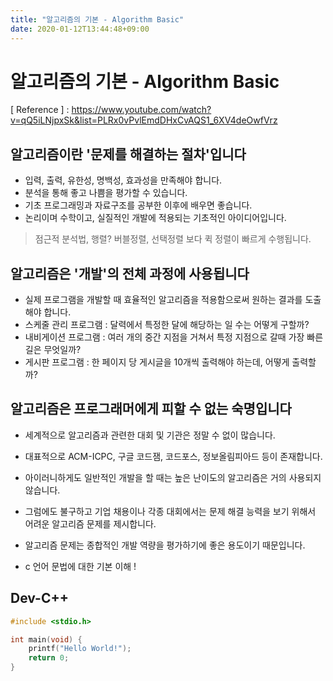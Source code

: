 ```yaml
---
title: "알고리즘의 기본 - Algorithm Basic"
date: 2020-01-12T13:44:48+09:00
---
```


# 알고리즘의 기본 - Algorithm Basic

[ Reference ] : <https://www.youtube.com/watch?v=qQ5iLNjpxSk&list=PLRx0vPvlEmdDHxCvAQS1_6XV4deOwfVrz>

## 알고리즘이란 '문제를 해결하는 절차'입니다

- 입력, 출력, 유한성, 명백성, 효과성을 만족해야 합니다.
- 분석을 통해 좋고 나쁨을 평가할 수 있습니다.
- 기초 프로그래밍과 자료구조를 공부한 이후에 배우면 좋습니다.
- 논리이며 수학이고, 실질적인 개발에 적용되는 기초적인 아이디어입니다.

> 점근적 분석법, 행렬?
> 버블정렬, 선택정렬 보다 퀵 정렬이 빠르게 수행됩니다.

## 알고리즘은 '개발'의 전체 과정에 사용됩니다

- 실제 프로그램을 개발할 때 효율적인 알고리즘을 적용함으로써 원하는 결과를 도출해야 합니다.
- 스케줄 관리 프로그램 : 달력에서 특정한 달에 해당하는 일 수는 어떻게 구할까?
- 내비게이션 프로그램 : 여러 개의 중간 지점을 거쳐서 특정 지점으로 갈때 가장 빠른 길은 무엇일까?
- 게시판 프로그램 : 한 페이지 당 게시글을 10개씩 출력해야 하는데, 어떻게 출력할까?

## 알고리즘은 프로그래머에게 피할 수 없는 숙명입니다

- 세계적으로 알고리즘과 관련한 대회 및 기관은 정말 수 없이 많습니다.
- 대표적으로 ACM-ICPC, 구글 코드잼, 코드포스, 정보올림피아드 등이 존재합니다.
- 아이러니하게도 일반적인 개발을 할 때는 높은 난이도의 알고리즘은 거의 사용되지 않습니다.
- 그럼에도 불구하고 기업 채용이나 각종 대회에서는 문제 해결 능력을 보기 위해서 어려운 알고리즘 문제를 제시합니다.
- 알고리즘 문제는 종합적인 개발 역량을 평가하기에 좋은 용도이기 때문입니다.

- c 언어 문법에 대한 기본 이해 !

## Dev-C++

```c
#include <stdio.h>

int main(void) {
	printf("Hello World!");
	return 0;
}
```

